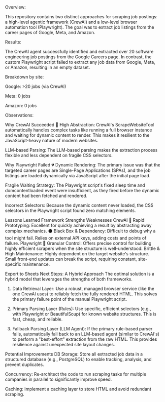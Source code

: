 Overview:

This repository contains two distinct approaches for scraping job postings: a high-level agentic framework (CrewAI) and a low-level browser automation tool (Playwright). The goal was to extract job listings from the career pages of Google, Meta, and Amazon.

Results:

The CrewAI agent successfully identified and extracted over 20 software engineering job postings from the Google Careers page. In contrast, the custom Playwright script failed to extract any job data from Google, Meta, or Amazon, resulting in an empty dataset.

Breakdown by site:

Google: >20 jobs (via CrewAI)

Meta: 0 jobs

Amazon: 0 jobs

Observations:

Why CrewAI Succeeded 🚀
High Abstraction: 
CrewAI's ScrapeWebsiteTool automatically handles complex tasks like running a full browser instance and waiting for dynamic content to render. This makes it resilient to the JavaScript-heavy nature of modern websites.

LLM-based Parsing: 
The LLM-based parsing makes the extraction process flexible and less dependent on fragile CSS selectors.

Why Playwright Failed 💔
Dynamic Rendering: 
The primary issue was that the targeted career pages are Single-Page Applications (SPAs), and the job listings are loaded dynamically via JavaScript after the initial page load.

Fragile Waiting Strategy: 
The Playwright script's fixed sleep time and domcontentloaded event were insufficient, as they fired before the dynamic content had been fetched and rendered.

Incorrect Selectors: 
Because the dynamic content never loaded, the CSS selectors in the Playwright script found zero matching elements.

Lessons Learned
Framework	Strengths	Weaknesses
CrewAI	🚀 Rapid Prototyping: 
Excellent for quickly achieving a result by abstracting away complex mechanics.	⚫ Black Box & Dependency: Difficult to debug why a tool might fail. Relies on external API keys, adding costs and points of failure.
Playwright	🔧 Granular Control: Offers precise control for building highly efficient scrapers when the site structure is well-understood.	Brittle & High Maintenance: Highly dependent on the target website's structure. Small front-end updates can break the script, requiring constant, site-specific maintenance.

Export to Sheets
Next Steps: 
A Hybrid Approach
The optimal solution is a hybrid model that leverages the strengths of both frameworks.

1. Data Retrieval Layer: 
Use a robust, managed browser service (like the one CrewAI uses) to reliably fetch the fully rendered HTML. This solves the primary failure point of the manual Playwright script.

2. Primary Parsing Layer (Rules): 
Use specific, efficient selectors (e.g., with Playwright or BeautifulSoup) for known website structures. This is fast, cheap, and reliable.

3. Fallback Parsing Layer (LLM Agent): 
If the primary rule-based parser fails, automatically fall back to an LLM-based agent (similar to CrewAI's) to perform a "best-effort" extraction from the raw HTML. This provides resilience against unexpected site layout changes.

Potential Improvements
DB Storage: 
Store all extracted job data in a structured database (e.g., PostgreSQL) to enable tracking, analysis, and prevent duplicates.

Concurrency: 
Re-architect the code to run scraping tasks for multiple companies in parallel to significantly improve speed.

Caching: 
Implement a caching layer to store HTML and avoid redundant scraping.
